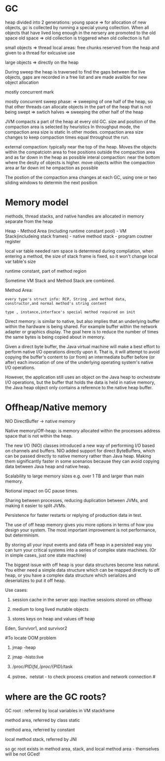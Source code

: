 
# GC
heap divided into 2 generations: 
young space => for allocation of new objects, gc is collected by running a special young collection. When all objects that have lived long enough in the nersery are promoted to the old space
old space => old collection is triggered when old collection is full

small objects => thread local areas: free chunks reserved from the heap and given to a thread for exlcusive use

large objects => directly on the heap

During sweep the heap is traversed to find the gaps between the live objects, gaps are recorded in a free list and are made availble for new object allocation

mostly concurrent mark

mostly concurrent sweep phase: 
=> sweeping of one half of the heap, so that other threads can allocate objects in the part of the heap that is not being swept
=> swtich halves
=> sweeping the other half of the heap

JVM compacts a part of the heap at every old GC. size and position of the compaction area is selected by heuristics
In throughput mode, the compaction area size is static
In other modes. compaction area size changes to keep compaction times equal throughout the run.

external compaction: typically near the top of the heap. Moves the objects within the compatciotn area to free positions outside the compaction area and as far down in the heap as possible
interal compaction: near the bottom where the desity of objects is higher. move objects within the compaction area ar far down int he
ompaction as possible

The postion of the compaction area changes at each GC, using one or two sliding windows to determin the next position

# Memory model

methods, thread stacks, and native handles are allocated in memory separate from the heap

Heap - Method Area (including runtime constant pool) - VM Stack(includeing stack frames) - native method stack - program coutner register

local var table needed ram space is determned during compliation, when entering a method, the size of stack frame is fixed, so it won't change local var table's size

runtime constant, part of method region

Sometime VM Stack and Method Stack are combined.

Method Area: 

	every type's struct info: RCP, String ,and method data, constructor,and normal method's string content
	
	type , instance,interface's special method required on init

Direct memory: is similar to native, but also implies that an underlying buffer within the hardware is being shared. For example buffer within the network adapter or graphics display. The goal here is to reduce the number of times the same bytes is being copied about in memory.

Given a direct byte buffer, the Java virtual machine will make a best effort to perform native I/O operations directly upon it. That is, it will attempt to avoid copying the buffer's content to (or from) an intermediate buffer before (or after) each invocation of one of the underlying operating system's native I/O operations. 

However, the application still uses an object on the Java heap to orchestrate I/O operations, but the buffer that holds the data is held in native memory, the Java heap object only contains a reference to the native heap buffer.


# Offheap/Native memory

NIO DirectBuffer -> native memory

Native memory/Off-heap: is memory allocated within the processes address space that is not within the heap.

The new I/O (NIO) classes introduced a new way of performing I/O based on channels and buffers. NIO added support for direct ByteBuffers, which can be passed directly to native memory rather than Java heap. Making them significantly faster in some scenarios because they can avoid copying data between Java heap and native heap.

Scalability to large memory sizes e.g. over 1 TB and larger than main memory.

Notional impact on GC pause times.

Sharing between processes, reducing duplication between JVMs, and making it easier to split JVMs.

Persistence for faster restarts or replying of production data in test.

The use of off heap memory gives you more options in terms of how you design your system.  The most important improvement is not performance, but determinism.

By storing all your input events and data off heap in a persisted way you can turn your critical systems into a series of complex state machines. (Or in simple cases, just one state machine)

The biggest issue with off heap is your data structures become less natural.  You either need a simple data structure which can be mapped directly to off heap, or you have a complex data structure which serializes and deserializes to put it off heap.

Use cases:

1. session cache in the server app: inactive sessions stored on offheap

2. medium to long lived mutable objects

3. stores keys on heap and values off heap


Eden, Survivor1, and survivor2

#To locate OOM problem

1. jmap -heap

2. jmap -histo:live

3. /proc/${PID}/fd, /proc/${PID}/task

4. pstree、netstat - to check process creation and network connection #

# where are the GC roots?

GC root : referred by local variables in VM stackframe

method area, referred by class static 

method area, referred by constant

local method stack, referred by JNI

so gc root exists in method area, stack, and local method area - themselves will be not GCed!
